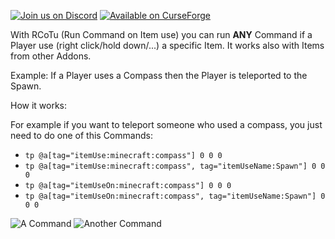 [![Join us on Discord](https://cdn.jsdelivr.net/npm/@intergrav/devins-badges@3/assets/cozy/social/discord-plural_vector.svg)](https://discord.gg/ffbZyusxzK) [![Available on CurseForge](https://cdn.jsdelivr.net/npm/@intergrav/devins-badges@3/assets/cozy/available/curseforge_vector.svg)](https://www.curseforge.com/minecraft-bedrock/scripts/run_commands_on_item_use)

With RCoTu (Run Command on Item use) you can run **ANY** Command if a Player use (right click/hold down/...) a specific Item. It works also with Items from other Addons.

Example: If a Player uses a Compass then the Player is teleported to the Spawn.
 

How it works:

For example if you want to teleport someone who used a compass, you just need to do one of this Commands:

- `tp @a[tag="itemUse:minecraft:compass"] 0 0 0`
- `tp @a[tag="itemUse:minecraft:compass", tag="itemUseName:Spawn"] 0 0 0`
- `tp @a[tag="itemUseOn:minecraft:compass"] 0 0 0`
- `tp @a[tag="itemUseOn:minecraft:compass", tag="itemUseName:Spawn"] 0 0 0`

![A Command](https://api.mcpedl.com/storage/submissions/144125/images/run-command-on-item-use_2.png)
![Another Command](https://api.mcpedl.com/storage/submissions/144125/images/run-command-on-item-use_3.png)
